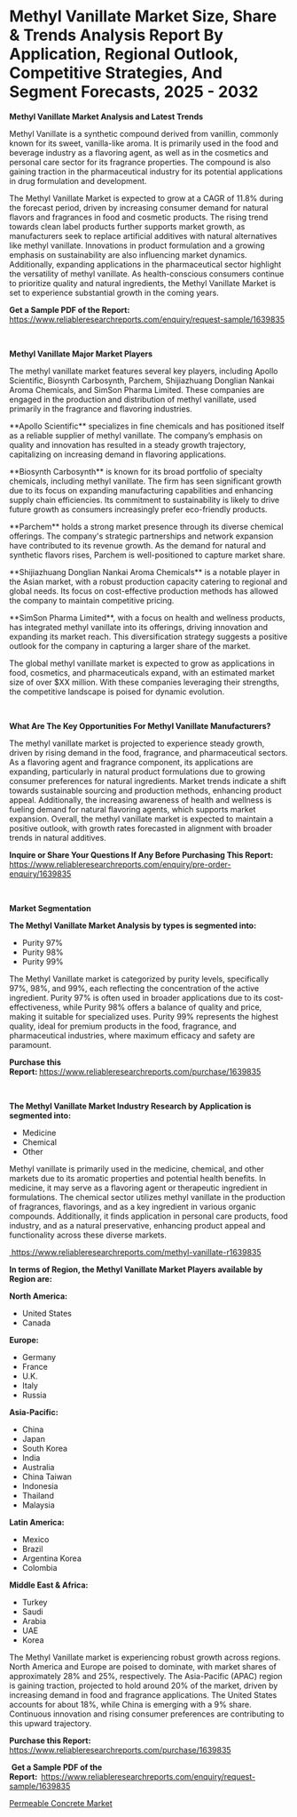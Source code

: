 <p><h1>Methyl Vanillate Market Size, Share & Trends Analysis Report By Application, Regional Outlook, Competitive Strategies, And Segment Forecasts, 2025 - 2032</h1></p><p><strong>Methyl Vanillate Market Analysis and Latest Trends</strong></p>
<p><p>Methyl Vanillate is a synthetic compound derived from vanillin, commonly known for its sweet, vanilla-like aroma. It is primarily used in the food and beverage industry as a flavoring agent, as well as in the cosmetics and personal care sector for its fragrance properties. The compound is also gaining traction in the pharmaceutical industry for its potential applications in drug formulation and development.</p><p>The Methyl Vanillate Market is expected to grow at a CAGR of 11.8% during the forecast period, driven by increasing consumer demand for natural flavors and fragrances in food and cosmetic products. The rising trend towards clean label products further supports market growth, as manufacturers seek to replace artificial additives with natural alternatives like methyl vanillate. Innovations in product formulation and a growing emphasis on sustainability are also influencing market dynamics. Additionally, expanding applications in the pharmaceutical sector highlight the versatility of methyl vanillate. As health-conscious consumers continue to prioritize quality and natural ingredients, the Methyl Vanillate Market is set to experience substantial growth in the coming years.</p></p>
<p><strong>Get a Sample PDF of the Report:&nbsp;</strong> <a href="https://www.reliableresearchreports.com/enquiry/request-sample/1639835?utm_campaign=3573&utm_medium=2&utm_source=Github&utm_content=ia&utm_term=02042025&utm_id=methyl-vanillate">https://www.reliableresearchreports.com/enquiry/request-sample/1639835</a></p>
<p>&nbsp;</p>
<p><strong>Methyl Vanillate Major Market Players</strong></p>
<p><p>The methyl vanillate market features several key players, including Apollo Scientific, Biosynth Carbosynth, Parchem, Shijiazhuang Donglian Nankai Aroma Chemicals, and SimSon Pharma Limited. These companies are engaged in the production and distribution of methyl vanillate, used primarily in the fragrance and flavoring industries.</p><p>**Apollo Scientific** specializes in fine chemicals and has positioned itself as a reliable supplier of methyl vanillate. The company’s emphasis on quality and innovation has resulted in a steady growth trajectory, capitalizing on increasing demand in flavoring applications.</p><p>**Biosynth Carbosynth** is known for its broad portfolio of specialty chemicals, including methyl vanillate. The firm has seen significant growth due to its focus on expanding manufacturing capabilities and enhancing supply chain efficiencies. Its commitment to sustainability is likely to drive future growth as consumers increasingly prefer eco-friendly products.</p><p>**Parchem** holds a strong market presence through its diverse chemical offerings. The company's strategic partnerships and network expansion have contributed to its revenue growth. As the demand for natural and synthetic flavors rises, Parchem is well-positioned to capture market share.</p><p>**Shijiazhuang Donglian Nankai Aroma Chemicals** is a notable player in the Asian market, with a robust production capacity catering to regional and global needs. Its focus on cost-effective production methods has allowed the company to maintain competitive pricing.</p><p>**SimSon Pharma Limited**, with a focus on health and wellness products, has integrated methyl vanillate into its offerings, driving innovation and expanding its market reach. This diversification strategy suggests a positive outlook for the company in capturing a larger share of the market.</p><p>The global methyl vanillate market is expected to grow as applications in food, cosmetics, and pharmaceuticals expand, with an estimated market size of over $XX million. With these companies leveraging their strengths, the competitive landscape is poised for dynamic evolution.</p></p>
<p>&nbsp;</p>
<p><strong>What Are The Key Opportunities For Methyl Vanillate Manufacturers?</strong></p>
<p><p>The methyl vanillate market is projected to experience steady growth, driven by rising demand in the food, fragrance, and pharmaceutical sectors. As a flavoring agent and fragrance component, its applications are expanding, particularly in natural product formulations due to growing consumer preferences for natural ingredients. Market trends indicate a shift towards sustainable sourcing and production methods, enhancing product appeal. Additionally, the increasing awareness of health and wellness is fueling demand for natural flavoring agents, which supports market expansion. Overall, the methyl vanillate market is expected to maintain a positive outlook, with growth rates forecasted in alignment with broader trends in natural additives.</p></p>
<p><strong>Inquire or Share Your Questions If Any Before Purchasing This Report:</strong> <a href="https://www.reliableresearchreports.com/enquiry/pre-order-enquiry/1639835?utm_campaign=3573&utm_medium=2&utm_source=Github&utm_content=ia&utm_term=02042025&utm_id=methyl-vanillate">https://www.reliableresearchreports.com/enquiry/pre-order-enquiry/1639835</a></p>
<p>&nbsp;</p>
<p><strong>Market Segmentation</strong></p>
<p><strong>The Methyl Vanillate Market Analysis by types is segmented into:</strong></p>
<p><ul><li>Purity 97%</li><li>Purity 98%</li><li>Purity 99%</li></ul></p>
<p><p>The Methyl Vanillate market is categorized by purity levels, specifically 97%, 98%, and 99%, each reflecting the concentration of the active ingredient. Purity 97% is often used in broader applications due to its cost-effectiveness, while Purity 98% offers a balance of quality and price, making it suitable for specialized uses. Purity 99% represents the highest quality, ideal for premium products in the food, fragrance, and pharmaceutical industries, where maximum efficacy and safety are paramount.</p></p>
<p><strong>Purchase this Report:&nbsp;</strong><a href="https://www.reliableresearchreports.com/purchase/1639835?utm_campaign=3573&utm_medium=2&utm_source=Github&utm_content=ia&utm_term=02042025&utm_id=methyl-vanillate">https://www.reliableresearchreports.com/purchase/1639835</a></p>
<p>&nbsp;</p>
<p><strong>The Methyl Vanillate Market Industry Research by Application is segmented into:</strong></p>
<p><ul><li>Medicine</li><li>Chemical</li><li>Other</li></ul></p>
<p><p>Methyl vanillate is primarily used in the medicine, chemical, and other markets due to its aromatic properties and potential health benefits. In medicine, it may serve as a flavoring agent or therapeutic ingredient in formulations. The chemical sector utilizes methyl vanillate in the production of fragrances, flavorings, and as a key ingredient in various organic compounds. Additionally, it finds application in personal care products, food industry, and as a natural preservative, enhancing product appeal and functionality across these diverse markets.</p></p>
<p><a href="https://www.reliableresearchreports.com/methyl-vanillate-r1639835?utm_campaign=3573&utm_medium=2&utm_source=Github&utm_content=ia&utm_term=02042025&utm_id=methyl-vanillate">&nbsp;https://www.reliableresearchreports.com/methyl-vanillate-r1639835</a></p>
<p><strong>In terms of Region, the Methyl Vanillate Market Players available by Region are:</strong></p>
<p>
    <p> <strong> North America: </strong>
        <ul>
            <li>United States</li>
            <li>Canada</li>
        </ul>
        </p> 
    <p> <strong> Europe: </strong>
        <ul>
            <li>Germany</li>
            <li>France</li>
            <li>U.K.</li>
            <li>Italy</li>
            <li>Russia</li>
        </ul>
        </p> 
    <p> <strong> Asia-Pacific: </strong>
        <ul>
            <li>China</li>
            <li>Japan</li>
            <li>South Korea</li>
            <li>India</li>
            <li>Australia</li>
            <li>China Taiwan</li>
            <li>Indonesia</li>
            <li>Thailand</li>
            <li>Malaysia</li>
        </ul>
        </p> 
    <p> <strong> Latin America: </strong>
        <ul>
            <li>Mexico</li>
            <li>Brazil</li>
            <li>Argentina Korea</li>
            <li>Colombia</li>
        </ul>
        </p> 
    <p> <strong> Middle East & Africa: </strong>
        <ul>
            <li>Turkey</li>
            <li>Saudi</li>
            <li>Arabia</li>
            <li>UAE</li>
            <li>Korea</li>
        </ul>
    </p>
    </p>
<p><p>The Methyl Vanillate market is experiencing robust growth across regions. North America and Europe are poised to dominate, with market shares of approximately 28% and 25%, respectively. The Asia-Pacific (APAC) region is gaining traction, projected to hold around 20% of the market, driven by increasing demand in food and fragrance applications. The United States accounts for about 18%, while China is emerging with a 9% share. Continuous innovation and rising consumer preferences are contributing to this upward trajectory.</p></p>
<p><strong>Purchase this Report: </strong><a href="https://www.reliableresearchreports.com/purchase/1639835?utm_campaign=3573&utm_medium=2&utm_source=Github&utm_content=ia&utm_term=02042025&utm_id=methyl-vanillate">https://www.reliableresearchreports.com/purchase/1639835</a></p>
<p>&nbsp;<strong>Get a Sample PDF of the Report:&nbsp;&nbsp;</strong><a href="https://www.reliableresearchreports.com/enquiry/request-sample/1639835?utm_campaign=3573&utm_medium=2&utm_source=Github&utm_content=ia&utm_term=02042025&utm_id=methyl-vanillate">https://www.reliableresearchreports.com/enquiry/request-sample/1639835</a></p>
<p><strong></strong></p>
<p><p><a href="https://github.com/anesimazikpd/Market-Research-Report-List-1/blob/main/permeable-concrete-market.md?utm_campaign=3573&utm_medium=2&utm_source=Github&utm_content=ia&utm_term=02042025&utm_id=methyl-vanillate">Permeable Concrete Market</a></p></p>